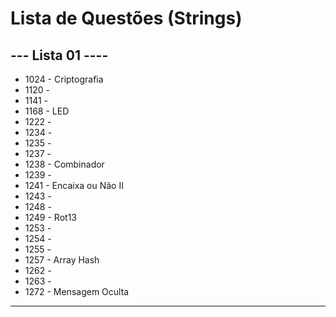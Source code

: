 
# Lista de Questões (Strings)

## --- Lista 01 ----

* 1024 - Criptografia
* 1120 - 
* 1141 - 
* 1168 - LED
* 1222 - 
* 1234 - 
* 1235 - 
* 1237 - 
* 1238 - Combinador
* 1239 - 
* 1241 - Encaixa ou Não II
* 1243 - 
* 1248 - 
* 1249 - Rot13
* 1253 - 
* 1254 - 
* 1255 - 
* 1257 - Array Hash
* 1262 - 
* 1263 - 
* 1272 - Mensagem Oculta
---
